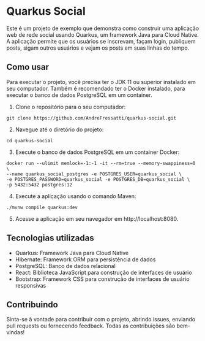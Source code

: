 <!DOCTYPE html>
<html lang="en">
<head>
	<meta charset="UTF-8">
	
</head>
<body>
	<h1>Quarkus Social</h1>
    <p>Este é um projeto de exemplo que demonstra como construir uma aplicação web de rede social usando Quarkus, um framework Java para Cloud Native. A aplicação permite que os usuários se inscrevam, façam login, publiquem posts, sigam outros usuários e vejam os posts em suas linhas do tempo.</p>

<h2>Como usar</h2>

<p>Para executar o projeto, você precisa ter o JDK 11 ou superior instalado em seu computador. Também é recomendado ter o Docker instalado, para executar o banco de dados PostgreSQL em um container.</p>

<ol>
	<li>Clone o repositório para o seu computador:</li>
</ol>

<pre><code>git clone https://github.com/AndreFressatti/quarkus-social.git</code></pre>

<ol start="2">
	<li>Navegue até o diretório do projeto:</li>
</ol>

<pre><code>cd quarkus-social</code></pre>

<ol start="3">
	<li>Execute o banco de dados PostgreSQL em um container Docker:</li>
</ol>

<pre><code>docker run --ulimit memlock=-1:-1 -it --rm=true --memory-swappiness=0 \
--name quarkus_social_postgres -e POSTGRES_USER=quarkus_social \
-e POSTGRES_PASSWORD=quarkus_social -e POSTGRES_DB=quarkus_social \
-p 5432:5432 postgres:12</code></pre>

<ol start="4">
	<li>Execute a aplicação usando o comando Maven:</li>
</ol>

<pre><code>./mvnw compile quarkus:dev</code></pre>

<ol start="5">
	<li>Acesse a aplicação em seu navegador em http://localhost:8080.</li>
</ol>

<h2>Tecnologias utilizadas</h2>

<ul>
	<li>Quarkus: Framework Java para Cloud Native</li>
	<li>Hibernate: Framework ORM para persistência de dados</li>
	<li>PostgreSQL: Banco de dados relacional</li>
	<li>React: Biblioteca JavaScript para construção de interfaces de usuário</li>
	<li>Bootstrap: Framework CSS para construção de interfaces de usuário responsivas</li>
</ul>

<h2>Contribuindo</h2>

<p>Sinta-se à vontade para contribuir com o projeto, abrindo issues, enviando pull requests ou fornecendo feedback. Todas as contribuições são bem-vindas!</p>
</body>
</html>
